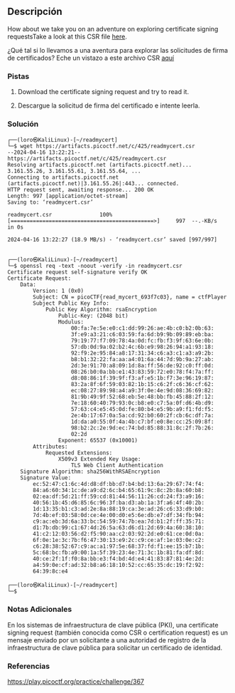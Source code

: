## Descripción
How about we take you on an adventure on exploring certificate signing requestsTake a look at this CSR file [here](https://artifacts.picoctf.net/c/425/readmycert.csr).

¿Qué tal si lo llevamos a una aventura para explorar las solicitudes de firma de certificados? Eche un vistazo a este archivo CSR [aquí](https://artifacts.picoctf.net/c/425/readmycert.csr)
### Pistas
1. Download the certificate signing request and try to read it.

1. Descargue la solicitud de firma del certificado e intente leerla.
### Solución
```
┌──(loro㉿KaliLinux)-[~/readmycert]
└─$ wget https://artifacts.picoctf.net/c/425/readmycert.csr                                
--2024-04-16 13:22:21--  https://artifacts.picoctf.net/c/425/readmycert.csr
Resolving artifacts.picoctf.net (artifacts.picoctf.net)... 3.161.55.26, 3.161.55.61, 3.161.55.64, ...
Connecting to artifacts.picoctf.net (artifacts.picoctf.net)|3.161.55.26|:443... connected.
HTTP request sent, awaiting response... 200 OK
Length: 997 [application/octet-stream]
Saving to: ‘readmycert.csr’

readmycert.csr               100%[=============================================>]     997  --.-KB/s    in 0s      

2024-04-16 13:22:27 (18.9 MB/s) - ‘readmycert.csr’ saved [997/997]

                                                                                                                   
┌──(loro㉿KaliLinux)-[~/readmycert]
└─$ openssl req -text -noout -verify -in readmycert.csr
Certificate request self-signature verify OK
Certificate Request:
    Data:
        Version: 1 (0x0)
        Subject: CN = picoCTF{read_mycert_693f7c03}, name = ctfPlayer
        Subject Public Key Info:
            Public Key Algorithm: rsaEncryption
                Public-Key: (2048 bit)
                Modulus:
                    00:fa:7e:5e:e0:c1:dd:99:26:ae:4b:c0:b2:0b:63:
                    3f:e9:a3:21:c6:03:59:fa:6d:b9:9b:09:89:eb:ba:
                    79:19:77:f7:09:78:4a:0d:fc:fb:f3:9f:63:6e:0b:
                    57:db:0d:9a:02:b2:4c:6b:e9:98:26:94:a1:93:18:
                    92:f9:2e:95:84:a8:17:31:34:c6:a3:c1:a3:a9:2b:
                    b8:b1:32:22:fa:aa:a4:01:6a:44:7d:9b:9a:27:ab:
                    2d:3e:91:70:a8:09:1d:8a:ff:56:de:92:c0:ff:0d:
                    08:26:b0:0a:bb:e1:43:83:59:72:e0:78:f4:7a:ff:
                    d8:08:86:1f:39:9f:f3:af:e5:1b:f7:3e:96:19:87:
                    83:2a:8f:6f:59:03:82:1b:15:c6:2f:c6:36:cf:62:
                    ec:08:27:89:98:a4:a9:3f:0e:4e:9d:08:36:69:82:
                    81:9b:49:9f:52:68:eb:5e:48:bb:fb:45:88:2f:12:
                    7e:18:60:40:79:93:0c:b8:e0:c7:5a:0f:d6:4b:d9:
                    57:63:c4:e5:45:0d:fe:80:b4:e5:9b:a9:f1:fd:f5:
                    2e:4b:17:67:0a:5a:cd:92:b0:60:2f:cb:6c:df:7a:
                    1d:da:a0:55:0f:4a:4b:c7:bf:e0:8e:cc:25:09:8f:
                    98:b2:2c:2e:9d:ec:74:bd:85:88:31:8c:2f:7b:26:
                    02:2d
                Exponent: 65537 (0x10001)
        Attributes:
            Requested Extensions:
                X509v3 Extended Key Usage: 
                    TLS Web Client Authentication
    Signature Algorithm: sha256WithRSAEncryption
    Signature Value:
        ec:52:47:c1:6c:4d:d8:df:bb:d7:b4:bd:13:6a:29:67:74:f4:
        84:a6:60:34:1c:de:a9:d2:6c:b4:65:61:9c:8c:2b:8a:60:b8:
        02:ea:df:5d:21:ff:59:cd:81:44:56:11:26:cd:24:f3:a9:16:
        40:56:1b:45:d6:85:6c:96:3f:ba:d3:ab:1a:3f:a6:4f:40:2b:
        1d:13:35:b1:c3:ad:2e:8a:88:19:ca:3e:ad:26:c6:33:d9:b0:
        7d:4b:ef:03:58:0d:ce:4e:00:d0:e5:6e:db:e7:df:34:fb:94:
        c9:ac:eb:3d:6a:33:bc:54:59:74:7b:ea:7d:b1:2f:ff:35:71:
        d1:7b:db:99:c1:67:4d:26:5a:63:d6:d1:2d:69:4a:60:38:10:
        41:c2:12:03:56:d2:f5:90:aa:c2:03:92:2d:e0:61:ce:0d:0a:
        6f:0e:1e:3c:7b:f6:47:30:13:e9:2c:c9:ce:af:1e:03:0e:c2:
        c6:28:38:52:67:c9:ac:a1:97:5e:68:37:fd:f1:ee:15:b7:1b:
        5c:68:bc:fb:a9:00:1a:5f:39:23:4e:71:3c:1b:81:fa:df:8d:
        40:ce:2f:1f:f0:8a:bb:e3:f4:bd:4d:e4:41:83:87:81:4e:2d:
        a4:59:0e:cf:ad:32:b8:a6:18:10:52:cc:65:35:dc:19:f2:92:
        64:39:8c:e4
                                                                                                                   
┌──(loro㉿KaliLinux)-[~/readmycert]
└─$ 

```
### Notas Adicionales
En los sistemas de infraestructura de clave pública (PKI), una certificate signing request (también conocida como CSR o certification request) es un mensaje enviado por un solicitante a una autoridad de registro de la infraestructura de clave pública para solicitar un certificado de identidad.
### Referencias
https://play.picoctf.org/practice/challenge/367

